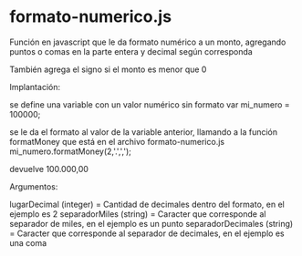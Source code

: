 # formato-numerico.js

Función en javascript que le da formato numérico a un monto, agregando puntos o comas en la parte entera y decimal según corresponda

También agrega el signo si el monto es menor que 0

Implantación:

se define una variable con un valor numérico sin formato
var mi_numero = 100000;

se le da el formato al valor de la variable anterior, llamando a la función formatMoney que está en el archivo formato-numerico.js
mi_numero.formatMoney(2,'.',',');

devuelve
100.000,00

Argumentos:

lugarDecimal (integer) = Cantidad de decimales dentro del formato, en el ejemplo es 2
separadorMiles (string) = Caracter que corresponde al separador de miles, en el ejemplo es un punto
separadorDecimales (string) = Caracter que corresponde al separador de decimales, en el ejemplo es una coma

